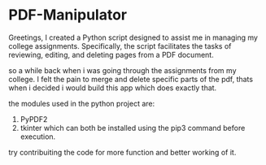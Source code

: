 # PDF-Manipulator
Greetings, I created a Python script designed to assist me in managing my college assignments. Specifically, the script facilitates the tasks of reviewing, editing, and deleting pages from a PDF document.

so a while back when i was going through the assignments from my college. I felt the pain to merge and delete specific parts of the pdf, thats when i decided i would build this app which does exactly that. 

the modules used in the python project are: 
1. PyPDF2
2. tkinter
which can both be installed using the pip3 command before execution.

try contribuiting the code for more function and better working of it. 
